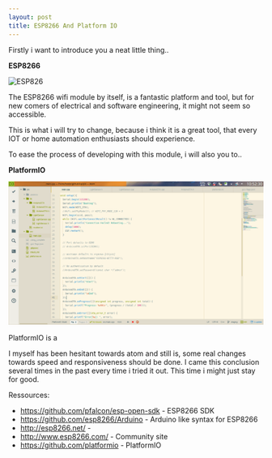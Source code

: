 ```yaml
---
layout: post
title: ESP8266 And Platform IO
---
```


Firstly i want to introduce you a neat little thing..

**ESP8266**

![ESP826](/images/2016/03/esp8266.jpg)

The ESP8266 wifi module by itself, is a fantastic platform and tool,
but for new comers of electrical and software engineering, it might not seem so accessible.

This is what i will try to change, because i think it is a great tool, that every IOT or home automation enthusiasts should experience.

To ease the process of developing with this module, i will also you to..

**PlatformIO**

![PlatformIO](/images/2016/03/platformio.png)

PlatformIO is a

I myself has been hesitant towards atom and still is, some real changes towards speed and responsiveness should be done. I came this conclusion several times in the past every time i tried it out. This time i might just stay for good.

Ressources:
-   https://github.com/pfalcon/esp-open-sdk - ESP8266 SDK
-   https://github.com/esp8266/Arduino - Arduino like syntax for ESP8266
-   http://esp8266.net/ -
-   http://www.esp8266.com/ - Community site
-   https://github.com/platformio - PlatformIO
